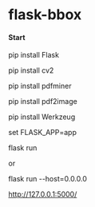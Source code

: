 # flask-bbox

#### Start
pip install Flask

pip install cv2

pip install pdfminer

pip install pdf2image

pip install Werkzeug

set FLASK_APP=app

flask run

or

flask run --host=0.0.0.0

http://127.0.0.1:5000/
